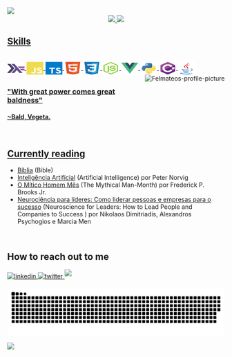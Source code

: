 <img src="https://capsule-render.vercel.app/api?type=waving&color=f02afc&height=270&section=header&fontAlignY=35&text=felmateos&desc=AI,%20Data-Science,%20Front-end,%20Android%20and%20UI\UX%20Design&fontSize=90&fontColor=0d1117" />

<div align="center">
  <a href="https://github.com/felmateos">
    <img height="180em" src="https://github-readme-stats.vercel.app/api?username=felmateos&show_icons=true&theme=github_dark&hide_border=true&include_all_commits=true&count_private=true&title_color=f02afc&icon_color=f02afc"/>
    <img height="180em" src="https://github-readme-stats.vercel.app/api/top-langs/?username=felmateos&layout=compact&langs_count=7&theme=github_dark&hide_border=true&title_color=f02afc"/>
</div>
  
## <b>Skills</b>

<div style="display: inline_block"><br>
  <img align="center" alt="Haskell" height="30" width="40" src="https://raw.githubusercontent.com/devicons/devicon/master/icons/haskell/haskell-original.svg">
  <img align="center" alt="JavaScript" height="30" width="40" src="https://raw.githubusercontent.com/devicons/devicon/master/icons/javascript/javascript-plain.svg">
  <img align="center" alt="TypeScript" height="30" width="40" src="https://raw.githubusercontent.com/devicons/devicon/master/icons/typescript/typescript-plain.svg">
  <img align="center" alt="HTML5" height="30" width="40" src="https://raw.githubusercontent.com/devicons/devicon/master/icons/html5/html5-original.svg">
  <img align="center" alt="CSS3" height="30" width="40" src="https://raw.githubusercontent.com/devicons/devicon/master/icons/css3/css3-original.svg">
  <img align="center" alt="Node.js" height="30" width="40" src="https://raw.githubusercontent.com/devicons/devicon/master/icons/nodejs/nodejs-original.svg">
  <img align="center" alt="Python3" height="30" width="40" src="https://raw.githubusercontent.com/devicons/devicon/master/icons/vuejs/vuejs-original.svg">
  <img align="center" alt="Vue.js" height="30" width="40" src="https://raw.githubusercontent.com/devicons/devicon/master/icons/python/python-original.svg">
  <img align="center" alt="CSharp" height="30" width="40" src="https://raw.githubusercontent.com/devicons/devicon/master/icons/csharp/csharp-original.svg">
  <img align="center" alt="Java" height="30" width="40" src="https://raw.githubusercontent.com/devicons/devicon/master/icons/java/java-original.svg">
  <img align="right" alt="Felmateos-profile-picture" height="150" src="https://avatars.githubusercontent.com/u/88856792?v=4">
</div>
  
  ##
  
  ### "With great power comes great baldness"
  #### ~Bald, Vegeta.
 
  <br />
  
  ## <b>Currently reading</b>
  
  - <a href="https://www.bibliaonline.com.br/acf">Bíblia</a> (Bible)
  - <a href="https://www.amazon.com.br/Intelig%C3%AAncia-Artificial-Peter-Norvig/dp/8535237011">Inteligência Artificial</a> (Artificial Intelligence) por Peter Norvig
  - <a href="https://www.amazon.com.br/m%C3%ADtico-homem-m%C3%AAs-ensaios-engenharia-software/dp/8550802530">O Mítico Homem Mês</a> (The Mythical Man-Month) por Frederick P. Brooks Jr.
  - <a href="https://github.com/felmateos">Neurociência para líderes: Como liderar pessoas e empresas para o sucesso</a> (Neuroscience for Leaders: How to Lead People and Companies to Success
) por Nikolaos Dimitriadis, Alexandros Psychogios e Marcia Men
  
  <br />
  
  ## <b>How to reach out to me</b>
  <div float="left">
  <a href="https://linkedin.com/in/felmateos">
<img src="https://img.shields.io/badge/linkedin-%2300acee.svg?color=405DE6&style=for-the-badge&logo=linkedin&logoColor=white" alt=linkedin style="margin-bottom: 5px;"/>
</a>
  <a href="https://twitter.com/felmateos">
<img src="https://img.shields.io/badge/twitter-%2300acee.svg?color=1DA1F2&style=for-the-badge&logo=twitter&logoColor=white" alt=twitter style="margin-bottom: 5px;"/>
</a>
  <a href="mailto:felmateos@usp.br">
<img src="https://img.shields.io/badge/gmail-%23EA4335.svg?style=for-the-badge&logo=gmail&logoColor=white" t=mail style="margin-bottom: 5px;" />
</a>
</div>
  
<div>
 
![snake gif](https://github.com/felmateos/felmateos/blob/output/github-contribution-grid-snake.svg)
 
</div>
<img src="https://capsule-render.vercel.app/api?type=waving&color=f02afc&height=200&section=footer" />
